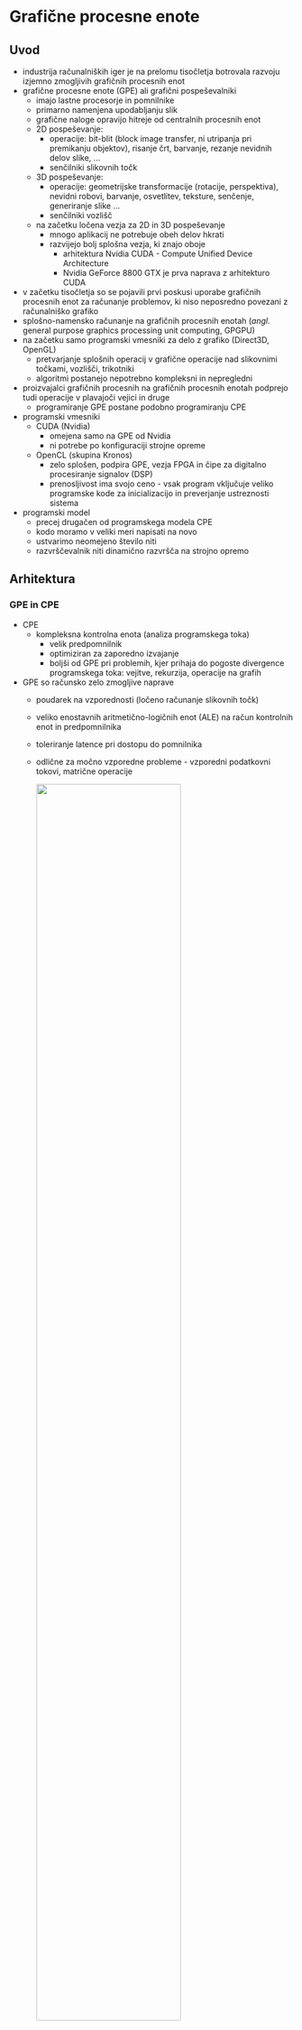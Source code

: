 # Grafične procesne enote

## Uvod

- industrija računalniških iger je na prelomu tisočletja botrovala razvoju izjemno zmogljivih grafičnih procesnih enot
- grafične procesne enote (GPE) ali grafični pospeševalniki
  - imajo lastne procesorje in pomnilnike
  - primarno namenjena upodabljanju slik
  - grafične naloge opravijo hitreje od centralnih procesnih enot
  - 2D pospeševanje: 
    - operacije: bit-blit (block image transfer, ni utripanja pri premikanju objektov), risanje črt, barvanje, rezanje nevidnih delov slike, ...
    - senčilniki slikovnih točk
  - 3D pospeševanje:              
    - operacije: geometrijske transformacije (rotacije, perspektiva), nevidni robovi, barvanje, osvetlitev, teksture, senčenje, generiranje slike ...
    - senčilniki vozlišč
  - na začetku ločena vezja za 2D in 3D pospeševanje
    - mnogo aplikacij ne potrebuje obeh delov hkrati
    - razvijejo bolj splošna vezja, ki znajo oboje
      - arhitektura Nvidia CUDA - Compute Unified Device Architecture
      - Nvidia GeForce 8800 GTX je prva naprava z arhitekturo CUDA
- v začetku tisočletja so se pojavili prvi poskusi uporabe grafičnih procesnih enot za računanje problemov, ki niso neposredno povezani z računalniško grafiko
- splošno-namensko računanje na grafičnih procesnih enotah (*angl.* general purpose graphics processing unit computing, GPGPU)
- na začetku samo programski vmesniki za delo z grafiko (Direct3D, OpenGL)
  - pretvarjanje splošnih operacij v grafične operacije nad slikovnimi točkami, vozlišči, trikotniki
  - algoritmi postanejo nepotrebno kompleksni in nepregledni
- proizvajalci grafičnih procesnih na grafičnih procesnih enotah podprejo tudi operacije v plavajoči vejici in druge
  - programiranje GPE postane podobno programiranju CPE
- programski vmesniki
  - CUDA (Nvidia)
    - omejena samo na GPE od Nvidia
    - ni potrebe po konfiguraciji strojne opreme
  - OpenCL (skupina Kronos)
    - zelo splošen, podpira GPE, vezja FPGA in čipe za digitalno procesiranje signalov (DSP)
    - prenosljivost ima svojo ceno - vsak program vključuje veliko programske kode za inicializacijo in preverjanje ustreznosti sistema
- programski model
  - precej drugačen od programskega modela CPE
  - kodo moramo v veliki meri napisati na novo
  - ustvarimo neomejeno število niti
  - razvrščevalnik niti dinamično razvršča na strojno opremo

## Arhitektura

### GPE in CPE

- CPE
  - kompleksna kontrolna enota (analiza programskega toka)
    - velik predpomnilnik
    - optimiziran za zaporedno izvajanje
    - boljši od GPE pri problemih, kjer prihaja do pogoste divergence programskega toka: vejitve, rekurzija, operacije na grafih
- GPE so računsko zelo zmogljive naprave
  - poudarek na vzporednosti (ločeno računanje slikovnih točk)
  - veliko enostavnih aritmetično-logičnih enot (ALE) na račun kontrolnih enot in predpomnilnika
  - toleriranje latence pri dostopu do pomnilnika 
  - odlične za močno vzporedne probleme - vzporedni podatkovni tokovi, matrične operacije

    <img src="slike/silicij.png" width="75%" />
  
### Hierarhična zasnova procesorjev

- računska enota
  - *angl.*  compute unit, multiprocessor - MP, SIMD engine
  - podobno kot jedro na CPE
  - svoj nabor ukazov
  - zgrajena je iz množice procesnih elementov in drugih računskih enot ter kontrolnih enot

- procesni element
  - *angl.* processing elements - PE, streaming processor - SP, core, ALE
  - podobna vloga kot ALE na CPE
  - koncept SIMD (*angl.* single instruction multiple data)
  - v novejših arhitekturah specializirane enote za celoštevilčno računanje, računanje v enojni in dvojni natančnosti

- druge računske enote
  - posebne funkcije (*angl.* special function units)
  - tenzorska jedra

- kontrolna enota nadzira več procesnih elementov
  - prevzem in dekodiranje ukazov
    - nima naprednih funkcij analize ukaznega toka
    - zakrivanje latence dostopa do pomnilnika z dobrim razvrščanjem ogromne množice niti
    - razvrščanje niti na procesne elemente (*angl.* warp scheduler)
    - prevzem in shranjevanje operandov (*angl.* load/store units)

<img src="slike/racunske-enote.png" width="100%" />

*Vir: dokumenti na spletnih straneh [Nvidia](https://www.nvidia.com/)*

### Hierarhična zasnova pomnilnikov

- računska enota
  - zasebni pomnilnik (*angl.* private memory) imenovan tudi registri (*angl.* register file)
    - 32-bitni registri
    - razdeljen med procesne elemente
    - vsaka nit dobi svoj delež
    - prevajalnik za lokalne spremenljivke v jedru uporabi registre
    - če registrov zmanjka, uporabi del globalnega pomnilnika!
    - dostopni čas: 1 cikel
  - L1 predpomnilnik in skupni pomnilnik (*angl.* shared memory)
    - v naprej določimo razmerje med L1 predpomnilnikom in skupnim pomnilnikom
    - preko skupnega pomnilnika si niti izmenjujejo podatke
    - dostopni čas: 1 - 32 ciklov
- naprava
  - predpomnilnik L2
    - skupen vsem računskim enotam
    - z njim naprava upravlja samodejno
  - globalni pomnilnik
    - za izmenjevanje podatkov s CPE
    - računske enote lahko berejo in pišejo
    - razdeljen na segmente po 128 bajtov, v računsko enoto se vedno prenese celoten segment
    - dostopno čas: ~500 ciklov
  - pomnilnik konstant
    - za izmenjevanje podatkov s CPE
    - računske enote lahko samo berejo
    - dostopno čas: ~500 ciklov

    <img src="slike/naprava-zgradba.png" width="90%" />

## Heterogeni sistem

- poleg CPE vsebuje enega ali več pospeševalnikov
- CPE pravimo gostitelj (*angl.* host), pospeševalniku pa naprava (*angl.* device)
- naprava je z gostiteljem običajno povezana preko hitrega vodila
- razbremenjevanje glavnega procesorja (*angl.* offload)
- programi za heterogene sisteme so sestavljeni iz dveh delov
  - zaporedne kode na gostitelju
    - detekcija naprave (1)
    - prevajanje (2) in prenos programa na napravo (3)
    - prenos podatkov na napravo (4)
    - sproži izvajanje programa na napravi (5)
    - prenos podatkov nazaj na gostitelja (7)
  - vzporedno izvajane kode na napravi (6)
    - ščepec ali jedro (*angl.* kernel)
    - kodo izvaja vsaka nit
- asinhrono izvajanje
  - ko gostitelj sproži izvajanje ščepca, lahko nadaljuje z izvajanjem svojega programa
  - izvajanje ščepca se lahko prekriva s prenašanjem podatkov med napravo in gostiteljem

    <img src="slike/izvajalni-model.png" width="50%" />

## Izvajalni model

- poudarek na podatkovnem paralelizmu
- izvajati želimo ogromno število niti, tako bodo vedno na voljo niti, ki so pripravljene na izvajanje - zakrivanje latence dostopa do glavnega pomnilnika
- hierarhična organizacija niti
  - sledi hierarhični arhitekturi procesorjev in pomnilnikov: blok niti in snop niti
  - blok niti
    - bloke niti na računske enote enakomerno razvršča glavni razvrščevalnik na napravi
    - vse niti v bloku se izvajajo na isti računski enoti
    - na isti računski enoti se hkrati lahko izvaja več različnih blokov niti, števil oje omejeno z arhitekturo GPE
    - blok niti se na računski enoti izvaja neodvisno od ostalih blokov
    - vrstni red izvajanja blokov ni podan: predvideti moramo, da se bloki lahko izvajajo celo zaporedno
    - blok niti se na računski enoti izvaja dokler z izvajanjem ne zaključijo vse niti v bloku
    - niti v bloku si lahko izmenjujejo podatke preko skupnega pomnilnika
    - niti v bloku lahko preko skupnega pomnilnika sinhroniziramo
  - snop niti
    - predstavlja manjšo skupino niti v bloku z zaporednimi indeksi (32 pri Nvidia GPE)
    - snop je osnovna enota, s katero upravlja računska enota 
    - niti v snopu izvajajo isti ukaz
      - koncept SIMT (*angl.* single instruction multiple threads)
      - vsaka nit ima svoj programski števec in zasebne registre, zato se lahko neodvisno vejijo in izvajajo 
      - izvajanje niti v snopu je učinkovito, če vse hkrati izvajajo isti ukaz
      - če niti v snopu vejijo, se začnejo izvajati zaporedno, dokler se vse ne vrnejo na isti ukaz
    - preklapljanje med snopi
      - če snop ni pripravljen (branje ali pisanje operandov v pomnilnik), lahko razvrščevalnik da v izvajanje drug razpoložljiv snop iz kateregakoli bloka, ki se izvaja na računski enoti
      - pri preklapljanju ni režijskih stroškov
        - strojni viri (pomnilniki, registri) so enakomerno razdeljeni med vse niti na računski enoti
        - stanje snopa je ves čas na voljo, ob preklapljanju zato ni potrebe po shranjevanju in restavriranju registrov
- dostop do glavnega pomnilnika
  - glavni pomnilnik je razdeljen na segmente po 128 bajtov
  - če niti iz istega snopa dostopajo do različnih podatkov v istem segmentu, se podatki dostavijo v eni pomnilniški transakciji
  - če so v segmentu podatki, ki jih ni zahtevala nobena nit, se ti vseeno prenesejo, s čimer se zmanjša efektivna prepustnost
  - če dve niti iz istega snopa dostopata do podatkov v različnih segmentih, se podatki dostavijo v dveh pomnilniških transakcijah
- omejitve
  - največje število niti v bloku (1024)
  - največje število niti na eni računski enoti (2048)
  - največje število blokov na eni računski enoti (32)
  - število niti v snopu (16/32)
  - največje število snopov na eni računski enoti (64)
  - največje število registrov na nit (255)
  - velikost skupnega pomnilnika za računsko enoto (48 - 228 kB)
  - velikost skupnega pomnilnika za blok (48 kB)

- lastnostni naprave
  - poizvedba o trenutnem stanju naprave v sistemu

    ```bash
    srun --partition=gpu --gpus=1 nvidia-smi --query
    ```

  - program za izpis podatkov o napravi: [naprava.c](koda/naprava.c)
  - primer izpisa

    ```C
    ======= Device 0: "NVIDIA H100 PCIe" =======

    cudaDeviceGetProperties:
        CUDA Architecture:                             Hopper, 9.0

        GPU clock rate (MHz):                          1755
        Memory clock rate (MHz):                       1593
        Memory bus width (bits):                       5120
        Peak memory bandwidth (GB/s):                  2039

        Number of MPs:                                 114
        Number of cores per MP:                        128
        Total number of cores:                         14592

        Total amount of global memory (GB):            79
        Total amount of shared memory per MP (kB):     228
        Total amount of shared memory per block (kB):  48
        Maximum number of registers per MP:            65536
        Total number of registers available per block: 65536

        Maximum number of threads per MP:              2048
        Maximum number of threads per block:           1024
        Warp size:                                     32

        Max dimension size of a thread block (x,y,z):  (1024, 1024, 64)
        Max dimension size of a grid size    (x,y,z):  (2147483647, 65535, 65535)

    cudaDeviceGetAttribute:
        Size of L2 cache in MB:                        50
        Maximum number of blocks per MP:               32    
    ```
